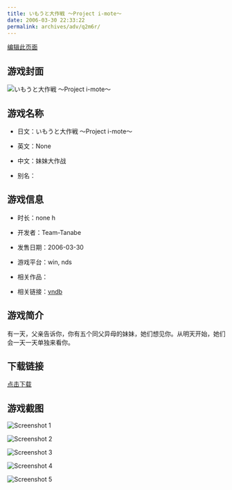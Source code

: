 ```yaml
---
title: いもうと大作戦 ～Project i-mote～
date: 2006-03-30 22:33:22
permalink: archives/adv/q2m6r/
---
```

[编辑此页面](https://github.com/ACG-3/ADV3-source/blob/main/source/_posts/%E3%81%84%E3%82%82%E3%81%86%E3%81%A8%E5%A4%A7%E4%BD%9C%E6%88%A6%20%EF%BD%9EProject%20i-mote%EF%BD%9E.md)

## 游戏封面

![いもうと大作戦 ～Project i-mote～](https://pan.timero.xyz/d/onedrive/img_lib_001/%E3%81%84%E3%82%82%E3%81%86%E3%81%A8%E5%A4%A7%E4%BD%9C%E6%88%A6%20%EF%BD%9EProject%20i-mote%EF%BD%9E_cover.avif)


## 游戏名称

- 日文：いもうと大作戦 ～Project i-mote～
- 英文：None
- 中文：妹妹大作战

- 别名：


## 游戏信息

- 时长：none h
- 开发者：Team-Tanabe
- 发售日期：2006-03-30
- 游戏平台：win, nds
- 相关作品：

- 相关链接：[vndb](https://vndb.org/v4501)


## 游戏简介

有一天，父亲告诉你，你有五个同父异母的妹妹，她们想见你。从明天开始，她们会一天一天单独来看你。




## 下载链接

[点击下载](https://pan.timero.xyz/onedrive/adv_lib_001/%E3%81%84%E3%82%82%E3%81%86%E3%81%A8%E5%A4%A7%E4%BD%9C%E6%88%A6%20%EF%BD%9EProject%20i-mote%EF%BD%9E)


## 游戏截图


![Screenshot 1](https://pan.timero.xyz/d/onedrive/img_lib_001/%E3%81%84%E3%82%82%E3%81%86%E3%81%A8%E5%A4%A7%E4%BD%9C%E6%88%A6%20%EF%BD%9EProject%20i-mote%EF%BD%9E_Screenshot_1.avif)

![Screenshot 2](https://pan.timero.xyz/d/onedrive/img_lib_001/%E3%81%84%E3%82%82%E3%81%86%E3%81%A8%E5%A4%A7%E4%BD%9C%E6%88%A6%20%EF%BD%9EProject%20i-mote%EF%BD%9E_Screenshot_2.avif)

![Screenshot 3](https://pan.timero.xyz/d/onedrive/img_lib_001/%E3%81%84%E3%82%82%E3%81%86%E3%81%A8%E5%A4%A7%E4%BD%9C%E6%88%A6%20%EF%BD%9EProject%20i-mote%EF%BD%9E_Screenshot_3.avif)

![Screenshot 4](https://pan.timero.xyz/d/onedrive/img_lib_001/%E3%81%84%E3%82%82%E3%81%86%E3%81%A8%E5%A4%A7%E4%BD%9C%E6%88%A6%20%EF%BD%9EProject%20i-mote%EF%BD%9E_Screenshot_4.avif)

![Screenshot 5](https://pan.timero.xyz/d/onedrive/img_lib_001/%E3%81%84%E3%82%82%E3%81%86%E3%81%A8%E5%A4%A7%E4%BD%9C%E6%88%A6%20%EF%BD%9EProject%20i-mote%EF%BD%9E_Screenshot_5.avif)

